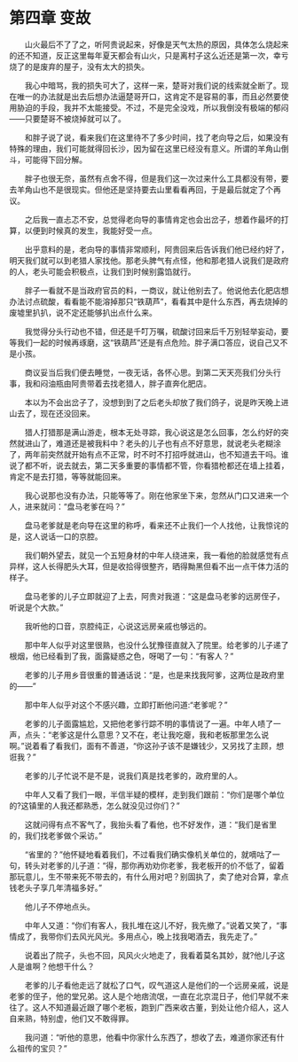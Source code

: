 # 第四章 变故


　　山火最后不了了之，听阿贵说起来，好像是天气太热的原因，具体怎么烧起来的还不知道，反正这里每年夏天都会有山火，只是离村子这么近还是第一次，幸亏烧了的是废弃的屋子，没有太大的损失。

　　我心中暗骂，我的损失可大了，这样一来，楚哥对我们说的线索就全断了。现在唯一的办法就是出去后想办法逼楚哥开口，这肯定不是容易的事，而且必然要使用胁迫的手段，我并不太能接受。不过，不是完全没戏，所以我倒没有极端的郁闷——只要楚哥不被烧掉就可以了。

　　和胖子说了说，看来我们在这里待不了多少时间，找了老向导之后，如果没有特殊的理由，我们可能就得回长沙，因为留在这里已经没有意义。所谓的羊角山倒斗，可能得下回分解。

　　胖子也很无奈，虽然有点舍不得，但是我们这一次过来什么工具都没有带，要去羊角山也不是很现实。但他还是坚持要去山里看看再回，于是最后就定了个再议。

　　之后我一直忐忑不安，总觉得老向导的事情肯定也会出岔子，想着作最坏的打算，以便到时候真的发生，我能好受一点。

　　出乎意料的是，老向导的事情非常顺利，阿贵回来后告诉我们他已经约好了，明天我们就可以到老猎人家找他。那老头脾气有点怪，他和那老猎人说我们是政府的人，老头可能会积极点，让我们到时候别露馅就行。

　　胖子一看就不是当政府官员的料，一商议，就让他别去了。他说他去化肥店想办法讨点硫酸，看看能不能溶掉那只“铁葫芦”，看看其中是什么东西，再去烧掉的废墟里扒扒，说不定还能够扒出点什么来。

　　我觉得分头行动也不错，但还是千叮万嘱，硫酸讨回来后千万别轻举妄动，要等我们一起的时候再琢磨，这“铁葫芦”还是有点危险。胖子满口答应，说自己又不是小孩。

　　商议妥当后我们便去睡觉，一夜无话，各怀心思。到第二天天亮我们分头行事，我和闷油瓶由阿贵带着去找老猎人，胖子直奔化肥店。

　　本以为不会出岔子了，没想到到了之后老头却放了我们鸽子，说是昨天晚上进山去了，现在还没回来。

　　猎人打猎那是满山游走，根本无处寻踪，我心说这是怎么回事，怎么约好的突然就进山了，难道还是被我料中？老头的儿子也有点不好意思，就说老头老糊涂了，两年前突然就开始有点不正常，时不时不打招呼就进山，也不知道去干吗。谁说了都不听，说去就去，第二天多重要的事情都不管，你看猎枪都还在墙上挂着，肯定不是去打猎，等等就能回来。

　　我心说那也没有办法，只能等等了。刚在他家坐下来，忽然从门口又进来一个人，进来就问：“盘马老爹在吗？”

　　盘马老爹就是老向导在这里的称呼，看来还不止我们一个人找他，让我惊诧的是，这人说话一口的京腔。

　　我们朝外望去，就见一个五短身材的中年人绕进来，我一看他的脸就感觉有点异样，这人长得肥头大耳，但是收拾得很整齐，晒得黝黑但看不出一点干体力活的样子。

　　盘马老爹的儿子立即就迎了上去，阿贵对我道：“这是盘马老爹的远房侄子，听说是个大款。”

　　我听他的口音，京腔纯正，心说这远房亲戚也够远的。

　　那中年人似乎对这里很熟，也没什么犹豫径直就入了院里。给老爹的儿子递了根烟，他已经看到了我，面露疑惑之色，呀喝了一句：“有客人？”

　　老爹的儿子用乡音很重的普通话说：“是，也是来找我阿爹，这两位是政府里的——”

　　那中年人似乎对这个不感兴趣，立即打断他问道:“老爹呢？”

　　老爹的儿子面露尴尬，又把他老爹行踪不明的事情说了一遍。中年人啧了一声，点头：“老爹这是什么意思？又不在，老让我吃瘪，我和老板那里怎么说啊。”说着看了看我们，面有不善道，“你这孙子该不是嫌钱少，又另找了主顾，想诳我？”

　　老爹的儿子忙说不是不是，说我们真是找老爹的，政府里的人。

　　中年人又看了我们一眼，半信半疑的模样，走到我们跟前：“你们是哪个单位的?这镇里的人我还都熟悉，怎么就没见过你们？”

　　这就问得有点不客气了，我抬头看了看他，也不好发作，道：“我们是省里的，我们找老爹做个采访。”

　　“省里的？”他怀疑地看着我们，不过看我们确实像机关单位的，就嘀咕了一句，转头对老爹的儿子道：“得，那你再劝劝你老爹，我老板开的价不低了，留着那玩意儿，生不带来死不带去的，有什么用对吧？别固执了，卖了绝对合算，拿点钱老头子享几年清福多好。”

　　他儿子不停地点头。

　　中年人又道：“你们有客人，我扎堆在这儿不好，我先撤了。”说着又笑了，“事情成了，我带你们去风光风光。多用点心，晚上找我喝酒去，我先走了。”

　　说着出了院子，头也不回，风风火火地走了，我看着莫名其妙，就?他儿子这人是谁啊？他想干什么？

　　老爹的儿子看他走远了就松了口气，叹气道这人是他们的一个远房亲戚，说是老爹的侄子，他的堂兄弟。这人是个地痞流氓，一直在北京混日子，他们早就不来往了。这人不知道最近跟了哪个老板，跑到广西来收古董，到处让他介绍人，这人自来熟，特别虚，他们又不敢得罪。

　　我问道：“听他的意思，他看中你家什么东西了，想收了去，难道你家还有什么祖传的宝贝？” 

